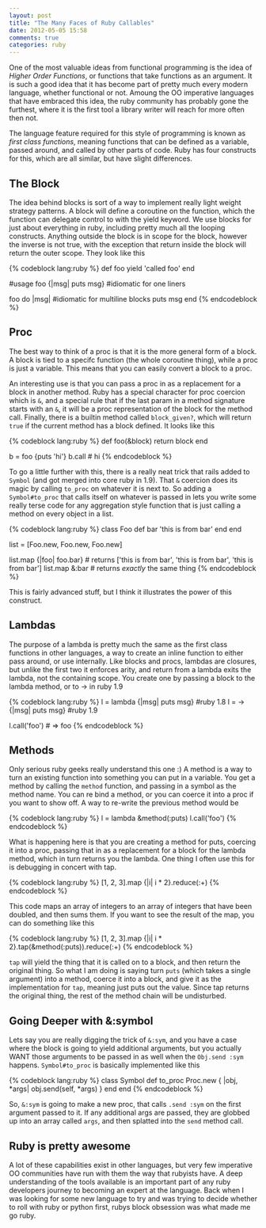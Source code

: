```yaml
---
layout: post
title: "The Many Faces of Ruby Callables"
date: 2012-05-05 15:58
comments: true
categories: ruby
---
```


One of the most valuable ideas from functional programming is the idea of _Higher Order Functions_, or functions that take functions as an argument. It is such a good idea that it has become part of pretty much every modern language, whether functional or not. Amoung the OO imperative languages that have embraced this idea, the ruby community has probably gone the furthest, where it is the first tool a library writer will reach for more often then not. 

The language feature required for this style of programming is known as _first class functions_, meaning functions that can be defined as a variable, passed around, and called by other parts of code. Ruby has four constructs for this, which are all similar, but have slight differences.

The Block
---------

The idea behind blocks is sort of a way to implement really light weight strategy patterns. A block will define a coroutine on the function, which the function can delegate control to with the yield keyword. We use blocks for just about everything in ruby, including pretty much all the looping constructs. Anything outside the block is in scope for the block, however the inverse is not true, with the exception that return inside the block will return the outer scope. They look like this

{% codeblock lang:ruby %}
def foo
  yield 'called foo'
end

#usage
foo {|msg| puts msg} #idiomatic for one liners

foo do |msg| #idiomatic for multiline blocks
  puts msg
end
{% endcodeblock %}

Proc
----

The best way to think of a proc is that it is the more general form of a block. A block is tied to a specifc function (the whole coroutine thing), while a proc is just a variable. This means that you can easily convert a block to a proc.

An interesting use is that you can pass a proc in as a replacement for a block in another method. Ruby has a special character for proc coercion which is `&`, and a special rule that if the last param in a method signature starts with an `&`, it will be a proc representation of the block for the method call. Finally, there is a builtin method called `block_given?`, which will return `true` if the current method has a block defined. It looks like this


{% codeblock lang:ruby %}
def foo(&block)
  return block
end

b = foo {puts 'hi'}
b.call # hi
{% endcodeblock %}

To go a little further with this, there is a really neat trick that rails added to `Symbol` (and got merged into core ruby in 1.9). That `&` coercion does its magic by calling `to_proc` on whatever it is next to. So adding a `Symbol#to_proc` that calls itself on whatever is passed in lets you write some really terse code for any aggregation style function that is just calling a method on every object in a list.

{% codeblock lang:ruby %}
class Foo
  def bar
    'this is from bar'
  end
end

list = [Foo.new, Foo.new, Foo.new]

list.map {|foo| foo.bar} # returns ['this is from bar', 'this is from bar', 'this is from bar']
list.map &:bar # returns _exactly_ the same thing
{% endcodeblock %}

This is fairly advanced stuff, but I think it illustrates the power of this construct.


Lambdas
-------

The purpose of a lambda is pretty much the same as the first class functions in other languages, a way to create an inline function to either pass around, or use internally. Like blocks and procs, lambdas are closures, but unlike the first two it enforces arity, and return from a lambda exits the lambda, not the containing scope. You create one by passing a block to the lambda method, or to -> in ruby 1.9

{% codeblock lang:ruby %}
l = lambda {|msg| puts msg} #ruby 1.8
l = -> {|msg| puts msg} #ruby 1.9

l.call('foo') # => foo
{% endcodeblock %}

Methods
-------

Only serious ruby geeks really understand this one :) A method is a way to turn an existing function into something you can put in a variable. You get a method by calling the `method` function, and passing in a symbol as the method name. You can re bind a method, or you can coerce it into a proc if you want to show off. A way to re-write the previous method would be

{% codeblock lang:ruby %}
l = lambda &method(:puts)
l.call('foo')
{% endcodeblock %}

What is happening here is that you are creating a method for puts, coercing it into a proc, passing that in as a replacement for a block for the lambda method, which in turn returns you the lambda. One thing I often use this for is debugging in concert with tap.

{% codeblock lang:ruby %}
[1, 2, 3].map {|i| i * 2}.reduce(:+)
{% endcodeblock %}

This code maps an array of integers to an array of integers that have been doubled, and then sums them. If you want to see the result of the map, you can do something like this

{% codeblock lang:ruby %}
[1, 2, 3].map {|i| i * 2}.tap(&method(:puts)).reduce(:+)
{% endcodeblock %}
    
`tap` will yield the thing that it is called on to a block, and then return the original thing. So what I am doing is saying turn `puts` (which takes a single argument) into a method, coerce it into a block, and give it as the implementation for `tap`, meaning just puts out the value. Since tap returns the original thing, the rest of the method chain will be undisturbed.

## Going Deeper with &:symbol

Lets say you are really digging the trick of `&:sym`, and you have a case where the block is going to yield additional arguments, but you actually WANT those arguments to be passed in as well when the `Obj.send :sym` happens. `Symbol#to_proc` is basically implemented like this

{% codeblock lang:ruby %}
class Symbol
  def to_proc
    Proc.new { |obj, *args| obj.send(self, *args) }
  end
end
{% endcodeblock %}

So, `&:sym` is going to make a new proc, that calls `.send :sym` on the first argument passed to it. If any additional args are passed, they are globbed up into an array called `args`, and then splatted into the `send` method call.

## Ruby is pretty awesome

A lot of these capabilities exist in other languages, but very few imperative OO communities have run with them the way that rubyists have. A deep understanding of the tools available is an important part of any ruby developers journey to becoming an expert at the language. Back when I was looking for some new language to try and was trying to decide whether to roll with ruby or python first, rubys block obsession was what made me go ruby.
